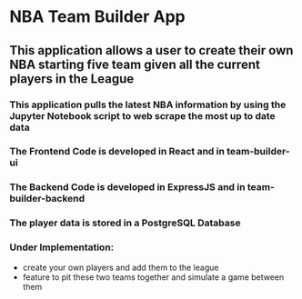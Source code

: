 # NBA Team Builder App
## This application allows a user to create their own NBA starting five team given all the current players in the League
### This application pulls the latest NBA information by using the Jupyter Notebook script to web scrape the most up to date data
### The Frontend Code is developed in React and in team-builder-ui 
### The Backend Code is developed in ExpressJS and in team-builder-backend
### The player data is stored in a PostgreSQL Database
### Under Implementation:
- create your own players and add them to the league
- feature to pit these two teams together and simulate a game between them